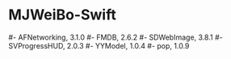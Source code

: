 # MJWeiBo-Swift


#- AFNetworking, 3.1.0
#- FMDB, 2.6.2
#- SDWebImage, 3.8.1
#- SVProgressHUD, 2.0.3
#- YYModel, 1.0.4
#- pop, 1.0.9
